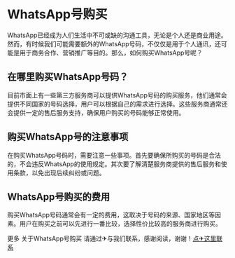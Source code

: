 # WhatsApp号购买

WhatsApp已经成为人们生活中不可或缺的沟通工具，无论是个人还是商业用途。然而，有时候我们可能需要额外的WhatsApp号码，不仅仅是用于个人通讯，还可能是用于商务合作、营销推广等目的。那么，如何购买WhatsApp号呢？

## 在哪里购买WhatsApp号码？

目前市面上有一些第三方服务商可以提供WhatsApp号码的购买服务，他们通常会提供不同国家的号码选择，用户可以根据自己的需求进行选择。这些服务商通常还会提供一定的售后服务支持，确保用户购买的号码能够正常使用。

## 购买WhatsApp号的注意事项

在购买WhatsApp号码时，需要注意一些事项。首先要确保所购买的号码是合法的，不会违反WhatsApp的使用规定。其次要了解清楚服务商提供的售后服务和使用条款，以免出现后续纠纷或问题。

## WhatsApp号购买的费用

购买WhatsApp号码通常会有一定的费用，这取决于号码的来源、国家地区等因素。用户在购买之前可以先进行一番比较，选择性价比较高的服务商进行购买。

更多 关于WhatsApp号购买 请通过✈与我们联系，感谢阅读，谢谢！[点✈这里联系](https://t.me/jsksbsjsjp)